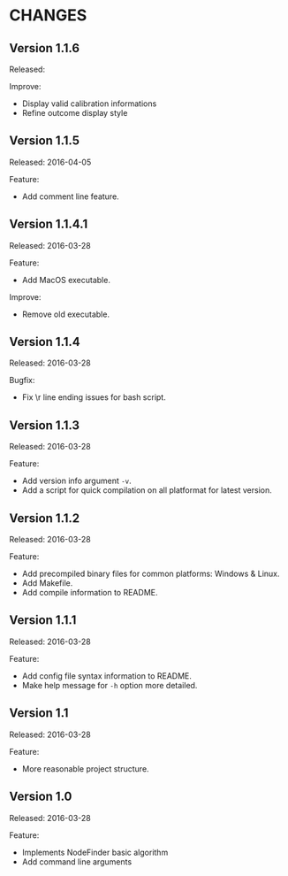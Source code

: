 CHANGES
=======

Version 1.1.6
-------------

Released:

Improve:
- Display valid calibration informations
- Refine outcome display style


Version 1.1.5
-------------

Released: 2016-04-05

Feature:
- Add comment line feature.


Version 1.1.4.1
---------------

Released: 2016-03-28

Feature:
- Add MacOS executable.

Improve:
- Remove old executable.


Version 1.1.4
-------------

Released: 2016-03-28

Bugfix:
- Fix \r line ending issues for bash script.


Version 1.1.3
-------------

Released: 2016-03-28

Feature:
- Add version info argument `-v`.
- Add a script for quick compilation on all platformat for latest version.


Version 1.1.2
-------------

Released: 2016-03-28

Feature:
- Add precompiled binary files for common platforms: Windows & Linux.
- Add Makefile.
- Add compile information to README.


Version 1.1.1
-------------

Released: 2016-03-28

Feature:
- Add config file syntax information to README.
- Make help message for `-h` option more detailed.


Version 1.1
-----------

Released: 2016-03-28

Feature:
- More reasonable project structure.


Version 1.0
-----------

Released: 2016-03-28

Feature:
- Implements NodeFinder basic algorithm
- Add command line arguments
